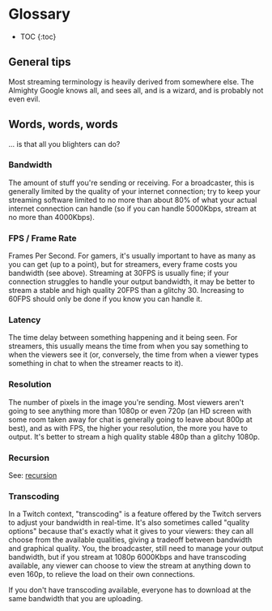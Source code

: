 # Glossary

* TOC
{:toc}

## General tips

Most streaming terminology is heavily derived from somewhere else. The Almighty
Google knows all, and sees all, and is a wizard, and is probably not even evil.

## Words, words, words

... is that all you blighters can do?

### Bandwidth

The amount of stuff you're sending or receiving. For a broadcaster, this is
generally limited by the quality of your internet connection; try to keep
your streaming software limited to no more than about 80% of what your actual
internet connection can handle (so if you can handle 5000Kbps, stream at no
more than 4000Kbps).

### FPS / Frame Rate

Frames Per Second. For gamers, it's usually important to have as many as you
can get (up to a point), but for streamers, every frame costs you bandwidth
(see above). Streaming at 30FPS is usually fine; if your connection struggles
to handle your output bandwidth, it may be better to stream a stable and high
quality 20FPS than a glitchy 30. Increasing to 60FPS should only be done if
you know you can handle it.

### Latency

The time delay between something happening and it being seen. For streamers,
this usually means the time from when you say something to when the viewers
see it (or, conversely, the time from when a viewer types something in chat
to when the streamer reacts to it).

### Resolution

The number of pixels in the image you're sending. Most viewers aren't going
to see anything more than 1080p or even 720p (an HD screen with some room
taken away for chat is generally going to leave about 800p at best), and
as with FPS, the higher your resolution, the more you have to output. It's
better to stream a high quality stable 480p than a glitchy 1080p.

### Recursion

See: [recursion](#recursion)

### Transcoding

In a Twitch context, "transcoding" is a feature offered by the Twitch servers
to adjust your bandwidth in real-time. It's also sometimes called "quality
options" because that's exactly what it gives to your viewers: they can all
choose from the available qualities, giving a tradeoff between bandwidth and
graphical quality. You, the broadcaster, still need to manage your output
bandwidth, but if you stream at 1080p 6000Kbps and have transcoding available,
any viewer can choose to view the stream at anything down to even 160p, to
relieve the load on their own connections.

If you don't have transcoding available, everyone has to download at the same
bandwidth that you are uploading.
